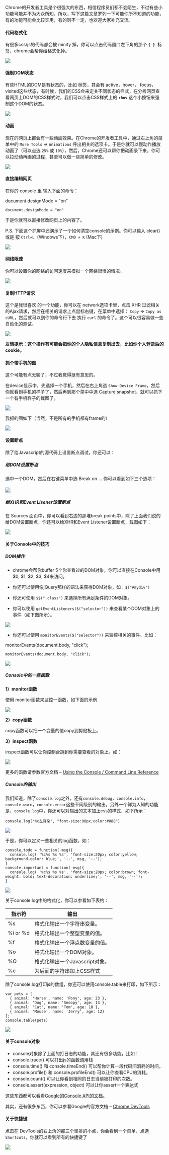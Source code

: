 Chrome的开发者工具是个很强大的东西，相信程序员们都不会陌生，不过有些小功能可能并不为大众所知，所以，写下这篇文章罗列一下可能你所不知道的功能，有的功能可能会比较实用，有的则不一定，也欢迎大家补充交流。

#### 代码格式化

有很多css/js的代码都会被 minify 掉，你可以点击代码窗口左下角的那个 **`{ }`**  标签，chrome会帮你给格式化掉。

![](../images/pretty-code.gif)

#### 强制DOM状态

有些HTML的DOM是有状态的，比如<a> 标签，其会有 active，hover， focus，visited这些状态，有时候，我们的CSS会来定关不同状态的样式，在分析网页查看网页上DOM的CSS样式时，我们可以点击CSS样式上的 **`:hov`** 这个小按钮来强制这个DOM的状态。

![](../images/state.gif)

#### 动画

现在的网页上都会有一些动画效果。在Chrome的开发者工具中，通过右上角的菜单中的 `More Tools` => `Animations` 呼出相关的选项卡。于是你就可以慢动作播放动画了（可以点选 `25%` 或 `10%`），然后，Chrome还可以帮你把动画录下来，你可以拉动动再画的过程，甚至可以做一些简单的修改。

![](../images/animation.gif)

#### 直接编辑网页

在你的 console 里 输入下面的命令：

document.designMode = "on"

`document.designMode = "on"`

于是你就可以直接修改网页上的内容了。

P.S. 下面这个抓屏中还演示了一个如何清空console的示例。你可以输入 clear() 或是 按 `Ctrl+L`（Windows下），`CMD + K` (Mac下)

![](../images/editor.gif)

#### 网络限速

你可以设置你的网络的访问速度来模拟一个网络很慢的情况。

![](../images/custom-network-throttling-profiles.gif)

#### 复制HTTP请求

这个是我很喜欢 的一个功能，你可以在 network选项卡里，点击 XHR 过滤相关的Ajax请求，然后在相关的请求上点鼠标右键，在菜单中选择： `Copy` =\> `Copy as cURL`，然后就可以到你的命令行下去 执行 `curl` 的命令了。这个可以很容易做一些自动化的测试。

![](../images/curl.gif)

**友情提示：这个操作有可能会把你的个人隐私信息复制出去，比如你个人登录后的cookie。** 

#### 抓个带手机的图

这个可能有点无聊了，不过我觉得挺有意思的。

在device显示中，先选择一个手机，然后在右上角选 `Show Device Frame`，然后你就看到手机的样子了，然后再到那个菜中中选 Capture snapshot，就可以抓下一个有手机样子的截图了。

![](../images/device.gif)

我抓的图如下（当然，不是所有的手机都有frame的）

![](../images/coolshell.cn-iPhone-6-Plus-1-148x300.png)

#### 设置断点

除了给Javascript的源代码上设置断点调试，你还可以：

##### 给DOM设置断点

选中一个DOM，然后在右键菜单中选 Break on … 你可以看到如下三个选项：

#### ![](../images/break.dom_-1024x708.png)

##### 给XHR和Event Lisener设置断点

在 Sources 面页中，你可以看到右边的那堆break points中，除了上面我们说的给DOM设置断点，你还可以给XHR和Event Listener设置断点，载图如下：

![](../images/breakpoints-834x1024.png)

#### 关于Console中的技巧

##### DOM操作

*   chrome会帮你buffer 5个你查看过的DOM对象，你可以直接在Console中用 $0, $1, $2, $3, $4来访问。

*   你还可以使用像jQuery那样的语法来获得DOM对象，如：`$("#mydiv")`

*   你还可使用 `$$(".class")` 来选择所有满足条件的DOM对象。

*   你可以使用 `getEventListeners($("selector"))` 来查看某个DOM对象上的事件（如下图所示）。

![](../images/events-geteventlisteners_expanded.png)

*   你还可以使用 `monitorEvents($("selector"))` 来监控相关的事件。比如：

monitorEvents(document.body, "click");

`monitorEvents(document.body, "click");`

![](../images/monitor-events-1024x378.png)

##### Console中的一些函数

**1）monitor函数**

使用 monitor函数来监控一函数，如下面的示例

![](../images/monitor-300x112.png)

**2）copy函数**

copy函数可以把一个变量的值copy到剪贴板上。

**3）inspect函数**

inspect函数可以让你控制台跳到你需要查看的对象上。如：

![](../images/inspect-1024x459.png)

更多的函数请参数官方文档 – [Using the Console / Command Line Reference](https://developers.google.com/web/tools/chrome-devtools/console/command-line-reference)

##### Console的输出

我们知道，除了`console.log`之外，还有`console.debug`，`console.info`，`console.warn`，`console.error`这些不同级别的输出。另外一个鲜为人知的功能是，`console.log`中，你还可以对输出的文本加上css的样式，如下所示：

```
console.log("%c左耳朵", "font-size:90px;color:#888")
```

![](../images/console.log_-300x92.png)

于是，你可以定义一些相关的log函数，如：

```
console.todo = function( msg){
  console.log( '%c%s %s %s', 'font-size:20px; color:yellow; background-color: blue;', '--', msg, '--');
}
console.important = function( msg){
  console.log( '%c%s %s %s', 'font-size:20px; color:brown; font-weight: bold; text-decoration: underline;', '--', msg, '--');
}
```

![](../images/console.log2_-1024x411.png)

关于console.log中的格式化，你可以参看如下表格：

| 指示符   | 输出                           |
| -------- | ------------------------------ |
| %s       | 格式化输出一个字符串变量。     |
| %i or %d | 格式化输出一个整型变量的值。   |
| %f       | 格式化输出一个浮点数变量的值。 |
| %o       | 格式化输出一个DOM对象。        |
| %O       | 格式化输出一个Javascript对象。 |
| %c       | 为后面的字符串加上CSS样式      |

除了console.log打印js的数组，你还可以使用console.table来打印，如下所示：

```
var pets = [
  { animal: 'Horse', name: 'Pony', age: 23 },
  { animal: 'Dog', name: 'Snoopy', age: 13 },
  { animal: 'Cat', name: 'Tom', age: 18 },
  { animal: 'Mouse', name: 'Jerry', age: 12}
];
console.table(pets)
```

![](../images/console.table_-1024x438.png)

#### 关于console对象

*   console对象除了上面的打日志的功能，其还有很多功能，比如：
*   console.trace() 可以打出js的函数调用栈
*   console.time() 和 console.timeEnd() 可以帮你计算一段代码间消耗的时间。
*   console.profile() 和 console.profileEnd() 可以让你查看CPU的消耗。
*   console.count() 可以让你看到相同的日志当前被打印的次数。
*   console.assert(expression, object) 可以让你assert一个表达式

这些东西都可以看看[Google的Console API的文档](https://developers.google.com/web/tools/chrome-devtools/console/console-reference)。

其实，还有很多东西，你可以参看Google的官方文档 – [Chrome DevTools](https://developers.google.com/web/tools/chrome-devtools/)

#### 关于快捷键

点击在 DevTools的右上角的那三个坚排的小点，你会看到一个菜单，点选 `Shortcuts`，你就可以看到所有的快捷键了

![](../images/shortcuts-1024x466.png)



